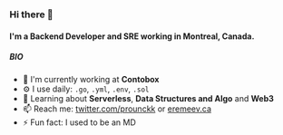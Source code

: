 ### Hi there 👋

#### I'm a Backend Developer and SRE working in Montreal, Canada.

##### BIO

- 🏢 I'm currently working at **Contobox**
- ⚙️ I use daily: `.go`, `.yml`, `.env`, `.sol`
- 🌱 Learning about **Serverless**, **Data Structures and Algo** and **Web3**
- 📫 Reach me: [twitter.com/prounckk](https://twitter.com/prounckk) or [eremeev.ca](https://eremeev.ca)
- ⚡️ Fun fact: I used to be an MD 

